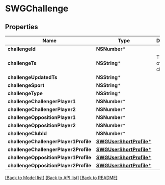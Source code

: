 # SWGChallenge

## Properties
Name | Type | Description | Notes
------------ | ------------- | ------------- | -------------
**challengeId** | **NSNumber*** |  | [optional] 
**challengeTs** | **NSString*** | Timestamp of the challenge | [optional] 
**challengeUpdatedTs** | **NSString*** |  | [optional] 
**challengeSport** | **NSString*** |  | [optional] 
**challengeType** | **NSString*** |  | [optional] 
**challengeChallengerPlayer1** | **NSNumber*** |  | [optional] 
**challengeChallengerPlayer2** | **NSNumber*** |  | [optional] 
**challengeOppositionPlayer1** | **NSNumber*** |  | [optional] 
**challengeOppositionPlayer2** | **NSNumber*** |  | [optional] 
**challengeClubId** | **NSNumber*** |  | [optional] 
**challengeChallengerPlayer1Profile** | [**SWGUserShortProfile***](SWGUserShortProfile.md) |  | [optional] 
**challengeChallengerPlayer2Profile** | [**SWGUserShortProfile***](SWGUserShortProfile.md) |  | [optional] 
**challengeOppositionPlayer1Profile** | [**SWGUserShortProfile***](SWGUserShortProfile.md) |  | [optional] 
**challengeOppositionPlayer2Profile** | [**SWGUserShortProfile***](SWGUserShortProfile.md) |  | [optional] 

[[Back to Model list]](../README.md#documentation-for-models) [[Back to API list]](../README.md#documentation-for-api-endpoints) [[Back to README]](../README.md)


